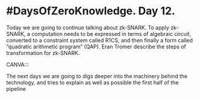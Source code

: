 # #DaysOfZeroKnowledge. Day 12.

Today we are going to continue talking about zk-SNARK. To apply zk-SNARK, a computation needs to be expressed in terms of algebraic circuit, converted to a constraint system called R1CS, and then finally a form called “quadratic arithmetic program” (QAP). Eran Tromer describe the steps of transformation for zk-SNARK. 



CANVA:::

The next days we are going to digs deeper into the machinery behind the technology, and tries to explain as well as possible the first half of the pipeline

